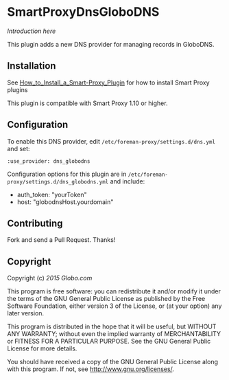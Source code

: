 # SmartProxyDnsGloboDNS

*Introduction here*

This plugin adds a new DNS provider for managing records in GloboDNS.

## Installation

See [How_to_Install_a_Smart-Proxy_Plugin](http://projects.theforeman.org/projects/foreman/wiki/How_to_Install_a_Smart-Proxy_Plugin)
for how to install Smart Proxy plugins

This plugin is compatible with Smart Proxy 1.10 or higher.

## Configuration

To enable this DNS provider, edit `/etc/foreman-proxy/settings.d/dns.yml` and set:

    :use_provider: dns_globodns

Configuration options for this plugin are in `/etc/foreman-proxy/settings.d/dns_globodns.yml` and include:

* auth_token: "yourToken"
* host: "globodnsHost.yourdomain"

## Contributing

Fork and send a Pull Request. Thanks!

## Copyright

Copyright (c) *2015* *Globo.com*

This program is free software: you can redistribute it and/or modify
it under the terms of the GNU General Public License as published by
the Free Software Foundation, either version 3 of the License, or
(at your option) any later version.

This program is distributed in the hope that it will be useful,
but WITHOUT ANY WARRANTY; without even the implied warranty of
MERCHANTABILITY or FITNESS FOR A PARTICULAR PURPOSE.  See the
GNU General Public License for more details.

You should have received a copy of the GNU General Public License
along with this program.  If not, see <http://www.gnu.org/licenses/>.
